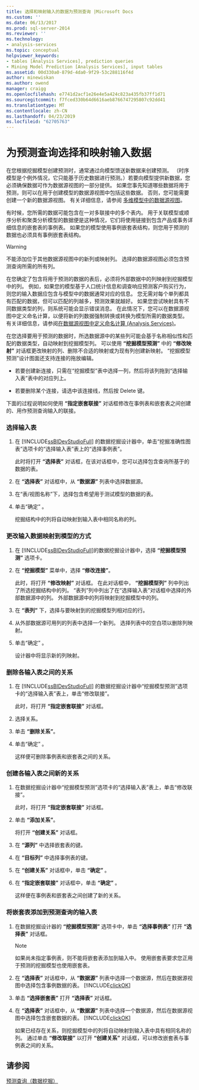 ```yaml
---
title: 选择和映射输入的数据为预测查询 |Microsoft Docs
ms.custom: ''
ms.date: 06/13/2017
ms.prod: sql-server-2014
ms.reviewer: ''
ms.technology:
- analysis-services
ms.topic: conceptual
helpviewer_keywords:
- tables [Analysis Services], prediction queries
- Mining Model Prediction [Analysis Services], input tables
ms.assetid: 00d330a0-879d-4da0-9f29-53c288116f4d
author: minewiskan
ms.author: owend
manager: craigg
ms.openlocfilehash: e7741d2acf1e26e4e5a424c823a435fb37ff1d71
ms.sourcegitcommit: f7fced330b64d6616aeb8766747295807c92dd41
ms.translationtype: MT
ms.contentlocale: zh-CN
ms.lasthandoff: 04/23/2019
ms.locfileid: "62705763"
---
```

# <a name="choose-and-map-input-data-for-a-prediction-query"></a>为预测查询选择和映射输入数据
  在您根据挖掘模型创建预测时，通常通过向模型馈送新数据来创建预测。 （时序模型是个例外情况，它只能基于历史数据进行预测。）若要向模型提供新数据，您必须确保数据可作为数据源视图的一部分提供。 如果您事先知道哪些数据将用于预测，则可以在用于创建模型的数据源视图中包括这些数据。 否则，您可能需要创建一个新的数据源视图。 有关详细信息，请参阅 [多维模型中的数据源视图](../multidimensional-models/data-source-views-in-multidimensional-models.md)。  
  
 有时候，您所需的数据可能包含在一对多联接中的多个表内。 用于关联模型或顺序分析和聚类分析模型的数据便是这种情况，它们将使用链接到包含产品或事务详细信息的嵌套表的事例表。 如果您的模型使用事例嵌套表结构，则您用于预测的数据也必须具有事例嵌套表结构。  
  
> [!WARNING]  
>  不能添加位于其他数据源视图中的新列或映射列。 选择的数据源视图必须包含预测查询所需的所有列。  
  
 在您确定了包含将用于预测的数据的表后，必须将外部数据中的列映射到挖掘模型中的列。 例如，如果您的模型基于人口统计信息和调查响应预测客户购买行为，则您的输入数据应包含与模型中的数据通常对应的信息。 您无需对每个单列都具有匹配的数据，但可以匹配的列越多，预测效果就越好。 如果您尝试映射具有不同数据类型的列，则系统可能会显示错误消息。 在此情况下，您可以在数据源视图中定义命名计算，以便将新的列数据强制转换或转换为模型所需的数据类型。 有关详细信息，请参阅[在数据源视图中定义命名计算 (Analysis Services)](../multidimensional-models/define-named-calculations-in-a-data-source-view-analysis-services.md)。  
  
 在您选择要用于预测的数据时，所选数据源中的某些列可能会基于名称相似性和匹配的数据类型，自动映射到挖掘模型列。 可以使用 **“挖掘模型预测”** 中的 **“修改映射”** 对话框更改映射的列、删除不合适的映射或为现有列创建新映射。 “挖掘模型预测”设计图面还支持连接的拖放编辑。  
  
-   若要创建新连接，只需在“挖掘模型”表中选择一列，然后将该列拖到“选择输入表”表中的对应列上。  
  
-   若要删除某个连接，请选中该连接线，然后按 Delete 键。  
  
 下面的过程说明如何使用 **“指定嵌套联接”** 对话框修改在事例表和嵌套表之间创建的、用作预测查询输入的联接。  
  
### <a name="select-an-input-table"></a>选择输入表  
  
1.  在 [!INCLUDE[ssBIDevStudioFull](../../includes/ssbidevstudiofull-md.md)] 的数据挖掘设计器中，单击“挖掘准确性图表”选项卡的“选择输入表”表上的“选择事例表”。  
  
     此时将打开 **“选择表”** 对话框，在该对话框中，您可以选择包含查询所基于的数据的表。  
  
2.  在 **“选择表”** 对话框中，从 **“数据源”** 列表中选择数据源。  
  
3.  在“表/视图名称”下，选择包含希望用于测试模型的数据的表。  
  
4.  单击“确定” 。  
  
     挖掘结构中的列将自动映射到输入表中相同名称的列。  
  
### <a name="change-the-way-that-input-data-is-mapped-to-the-model"></a>更改输入数据映射到模型的方式  
  
1.  在 [!INCLUDE[ssBIDevStudioFull](../../includes/ssbidevstudiofull-md.md)]的数据挖掘设计器中，选择 **“挖掘模型预测”** 选项卡。  
  
2.  在 **“挖掘模型”** 菜单中，选择 **“修改连接”**。  
  
     此时，将打开 **“修改映射”** 对话框。 在此对话框中， **“挖掘模型列”** 列中列出了所选挖掘结构中的列。 “表列”列中列出了在“选择输入表”对话框中选择的外部数据源中的列。 外部数据源中的列将映射到挖掘模型中的列。  
  
3.  在 **“表列”** 下，选择与要映射到的挖掘模型列相对应的行。  
  
4.  从外部数据源可用列的列表中选择一个新列。 选择列表中的空白项以删除列映射。  
  
5.  单击“确定” 。  
  
     设计器中将显示新的列映射。  
  
### <a name="remove-a-relationship-between-input-tables"></a>删除各输入表之间的关系  
  
1.  在 [!INCLUDE[ssBIDevStudioFull](../../includes/ssbidevstudiofull-md.md)] 的数据挖掘设计器中“挖掘模型预测”选项卡的“选择输入表”表上，单击“修改联接”。  
  
     此时，将打开 **“指定嵌套联接”** 对话框。  
  
2.  选择关系。  
  
3.  单击 **“删除关系”**。  
  
4.  单击“确定” 。  
  
     这样便可删除事例表和嵌套表之间的关系。  
  
### <a name="create-a-new-relationship-between-input-tables"></a>创建各输入表之间新的关系  
  
1.  在数据挖掘设计器中“挖掘模型预测”选项卡的“选择输入表”表上，单击“修改联接”。  
  
     此时，将打开 **“指定嵌套联接”** 对话框。  
  
2.  单击 **“添加关系”**。  
  
     将打开 **“创建关系”** 对话框。  
  
3.  在 **“源列”** 中选择嵌套表的键。  
  
4.  在 **“目标列”** 中选择事例表的键。  
  
5.  在 **“创建关系”** 对话框中，单击 **“确定”** 。  
  
6.  在 **“指定嵌套联接”** 对话框中，单击 **“确定”** 。  
  
     这样便在事例表和嵌套表之间创建了新的关系。  
  
### <a name="add-a-nested-table-to-the-input-tables-of-a-prediction-query"></a>将嵌套表添加到预测查询的输入表  
  
1.  在数据挖掘设计器的 **“挖掘模型预测”** 选项卡中，单击 **“选择事例表”** 打开 **“选择表”** 对话框。  
  
    > [!NOTE]  
    >  如果尚未指定事例表，则不能将嵌套表添加到输入中。 使用嵌套表要求您正用于预测的挖掘模型也使用嵌套表。  
  
2.  在 **“选择表”** 对话框中，从 **“数据源”** 列表中选择一个数据源，然后在数据源视图中选择包含事例数据的表。 [!INCLUDE[clickOK](../../includes/clickok-md.md)]  
  
3.  单击 **“选择嵌套表”** 打开 **“选择表”** 对话框。  
  
4.  在 **“选择表”** 对话框中，从 **“数据源”** 列表中选择一个数据源，然后在数据源视图中选择包含嵌套数据的表。 [!INCLUDE[clickOK](../../includes/clickok-md.md)]  
  
     如果已经存在关系，则挖掘模型中的列将自动映射到输入表中具有相同名称的列。 通过单击 **“修改联接”** 以打开 **“创建关系”** 对话框，可以修改嵌套表与事例表之间的关系。  
  
## <a name="see-also"></a>请参阅  
 [预测查询（数据挖掘）](prediction-queries-data-mining.md)  
  
  
